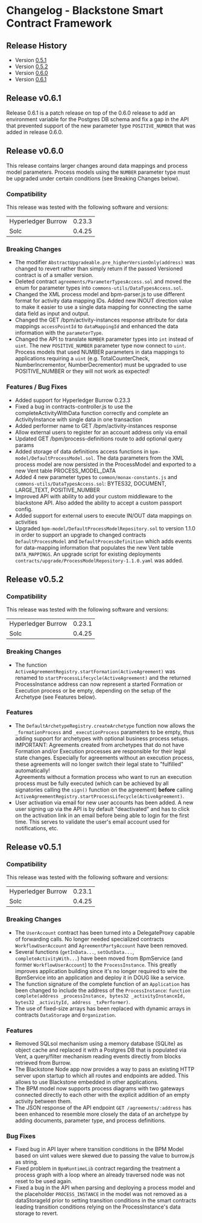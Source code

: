 # Changelog - Blackstone Smart Contract Framework

## Release History

- Version [0.5.1](#v0.5.1)
- Version [0.5.2](#v0.5.2)
- Version [0.6.0](#v0.6.0)
- Version [0.6.1](#v0.6.1)
 
## <a name="v0.6.1">Release v0.6.1</a>

Release 0.6.1 is a patch release on top of the 0.6.0 release to add an environment variable for the Postgres DB schema and fix a gap in the API that prevented support of the new parameter type `POSITIVE_NUMBER` that was added in release 0.6.0.


## <a name="v0.6.0">Release v0.6.0</a>

This release contains larger changes around data mappings and process model parameters. Process models using the `NUMBER` parameter type must be upgraded under certain conditions (see Breaking Changes below).

### Compatibility

This release was tested with the following software and versions:

|                    |        |
| :----------------- | :----- |
| Hyperledger Burrow | 0.23.3 |
| Solc               | 0.4.25 |

### Breaking Changes

- The modifier `AbstractUpgradeable.pre_higherVersionOnly(address)` was changed to revert rather than simply return if the passed Versioned contract is of a smaller version.
- Deleted contract `agreements/ParameterTypesAccess.sol` and moved the enum for parameter types into `commons-utils/DataTypesAccess.sol`.
- Changed the XML process model and bpm-parser.js to use different format for activity data mapping IDs. Added new INOUT direction value to make it easier to use a single data mapping for connecting the same data field as input and output.
- Changed the GET /bpm/activity-instances response attribute for data mappings `accessPointId` to `dataMappingId` and enhanced the data information with the `parameterType`.
- Changed the API to translate `NUMBER` parameter types into `int` instead of `uint`. The new `POSITIVE_NUMBER` parameter type now connect to `uint`. Process models that used NUMBER parameters in data mappings to applications requiring a `uint` (e.g. TotalCounterCheck, NumberIncrementor, NumberDecrementor) must be upgraded to use POSITIVE_NUMBER or they will not work as expected!

### Features / Bug Fixes

- Added support for Hyperledger Burrow 0.23.3
- Fixed a bug in contracts-controller.js to use the completeActivityWithData function correctly and complete an ActivityInstance with single data in one transaction
- Added performer name to GET /bpm/activity-instances response
- Allow external users to register for an account address only via email
- Updated GET /bpm/process-definitions route to add optional query params
- Added storage of data definitions access functions in `bpm-model/DefaultProcessModel.sol`. The data parameters from the XML process model are now persisted in the ProcessModel and exported to a new Vent table PROCESS_MODEL_DATA
- Added 4 new parameter types to `common/monax-constants.js` and `commons-utils/DataTypesAccess.sol`: BYTES32, DOCUMENT, LARGE_TEXT, POSITIVE_NUMBER
- Improved API with ability to add your custom middleware to the blackstone API. Also added the ability to accept a custom passport config.
- Added support for external users to execute IN/OUT data mappings on activities
- Upgraded `bpm-model/DefaultProcessModelRepository.sol` to version 1.1.0 in order to support an upgrade to changed contracts `DefaultProcessModel` and `DefaultProcessDefinition` which adds events for data-mapping information that populates the new Vent table `DATA_MAPPINGS`. An upgrade script for existing deployments `contracts/upgrade/ProcessModelRepository-1.1.0.yaml` was added.


## <a name="v0.5.2">Release v0.5.2</a>

### Compatibility

This release was tested with the following software and versions:

|                    |        |
| :----------------- | :----- |
| Hyperledger Burrow | 0.23.1 |
| Solc               | 0.4.25 |

### Breaking Changes

- The function `ActiveAgreementRegistry.startFormation(ActiveAgreement)` was renamed to `startProcessLifecycle(ActiveAgreement)` and the returned ProcessInstance address can now represent a started Formation or Execution process or be empty, depending on the setup of the Archetype (see Features below).

### Features

- The `DefaultArchetypeRegistry.createArchetype` function now allows the `_formationProcess` and `_executionProcess` parameters to be empty, thus adding support for archetypes with optional business process setups. IMPORTANT: Agreements created from archetypes that do not have Formation and/or Execution processes are responsible for their legal state changes. Especially for agreements without an execution process, these agreements will no longer switch their legal state to "fulfilled" automatically!</br>
Agreements without a formation process who want to run an execution process must be fully executed (which can be achieved by all signatories calling the `sign()` function on the agreement) **before** calling `ActiveAgreementRegistry.startProcessLifecycle(ActiveAgreement)`.
- User activation via email for new user accounts has been added. A new user signing up via the API is by default "deactivated" and has to click on the activation link in an email before being able to login for the first time. This serves to validate the user's email account used for notifications, etc.


## <a name="v0.5.1">Release v0.5.1</a>

### Compatibility

This release was tested with the following software and versions:

|                    |        |
| :----------------- | :----- |
| Hyperledger Burrow | 0.23.1 |
| Solc               | 0.4.25 |

### Breaking Changes

- The `UserAccount` contract has been turned into a DelegateProxy capable of forwarding calls. No longer needed specialized contracts `WorkflowUserAccount` and `AgreementPartyAccount` have been removed.
- Several functions (`getInData...`, `setOutData...`, `completeActivityWith...`) have been moved from BpmService (and former `WorkflowUserAccount`) to the `ProcessInstance`. This greatly improves application building since it's no longer required to wire the BpmService into an application and deploy it in DOUG like a service. 
-  The function signature of the complete function of an `Application` has been changed to include the address of the `ProcessInstance`: `function complete(address _processInstance, bytes32 _activityInstanceId, bytes32 _activityId, address _txPerformer)`.
-  The use of fixed-size arrays has been replaced with dynamic arrays in contracts `DataStorage` and `Organization`.

### Features

- Removed SQLsol mechanism using a memory database (SQLite) as object cache and replaced it with a Postgres DB that is populated via Vent, a query/filter mechanism reading events directly from blocks retrieved from Burrow.
- The Blackstone Node app now provides a way to pass an existing HTTP server upon startup to which all routes and endpoints are added. This allows to use Blackstone embedded in other applications.
- The BPM model now supports process diagrams with two gateways connected directly to each other with the explicit addition of an empty activity between them.
- The JSON response of the API endpoint `GET /agreements/:address` has been enhanced to resemble more closely the data of an archetype by adding documents, parameter type, and process definitions.


### Bug Fixes

- Fixed bug in API layer where transition conditions in the BPM Model based on uint values were skewed due to passing the value to burrow.js as string.
- Fixed problem in `BpmRuntimeLib` contract regarding the treatment a process graph with a loop where an already traversed node was not reset to be used again.
- Fixed a bug in the API when parsing and deploying a process model and the placeholder `PROCESS_INSTANCE` in the model was not removed as a dataStorageId prior to setting transition conditions in the smart contracts leading transition conditions relying on the ProcessInstance's data storage to revert.
